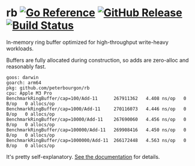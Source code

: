 # rb [![Go Reference](https://pkg.go.dev/badge/github.com/peterbourgon/rb.svg)](https://pkg.go.dev/github.com/peterbourgon/rb) [![GitHub Release](https://img.shields.io/github/v/release/peterbourgon/rb?style=flat-square)](https://github.com/peterbourgon/rb/releases) [![Build Status](https://github.com/peterbourgon/rb/actions/workflows/test.yaml/badge.svg)](https://github.com/peterbourgon/rb/actions/workflows/test.yaml)

In-memory ring buffer optimized for high-throughput write-heavy workloads.

Buffers are fully allocated during construction, so adds are zero-alloc and reasonably fast.

```
goos: darwin
goarch: arm64
pkg: github.com/peterbourgon/rb
cpu: Apple M3 Pro
BenchmarkRingBuffer/cap=100/Add-11      267911362   4.408 ns/op   0 B/op   0 allocs/op
BenchmarkRingBuffer/cap=1000/Add-11     270116073   4.446 ns/op   0 B/op   0 allocs/op
BenchmarkRingBuffer/cap=10000/Add-11    267690060   4.456 ns/op   0 B/op   0 allocs/op
BenchmarkRingBuffer/cap=100000/Add-11   269908416   4.450 ns/op   0 B/op   0 allocs/op
BenchmarkRingBuffer/cap=1000000/Add-11  266172448   4.563 ns/op   0 B/op   0 allocs/op
```

It's pretty self-explanatory. [See the documentation](https://pkg.go.dev/github.com/peterbourgon/rb) for details.
